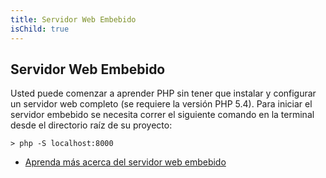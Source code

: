 ```yaml
---
title: Servidor Web Embebido
isChild: true
---
```


## Servidor Web Embebido

Usted puede comenzar a aprender PHP sin tener que instalar y configurar un servidor web completo (se requiere la versión PHP 5.4). Para iniciar el servidor embebido se necesita correr el siguiente comando en la terminal desde el directorio raíz de su proyecto:

    > php -S localhost:8000

* [Aprenda más acerca del servidor web embebido][cli-server]

[cli-server]: http://www.php.net/manual/en/features.commandline.webserver.php

